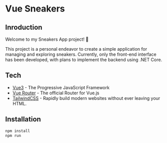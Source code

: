 # Vue Sneakers

## Inroduction
Welcome to my Sneakers App project! 👟

This project is a personal endeavor to create a simple application for managing and exploring sneakers. Currently, only the front-end interface has been developed, with plans to implement the backend using .NET Core.

## Tech
- [Vue3](https://vuejs.org) - The Progressive JavaScript Framework
- [Vue Router](https://router.vuejs.org) - The official Router for Vue.js
- [TailwindCSS](https://tailwindcss.com) - Rapidly build modern websites without ever leaving your HTML.

## Installation
```sh
npm install
npm run 
